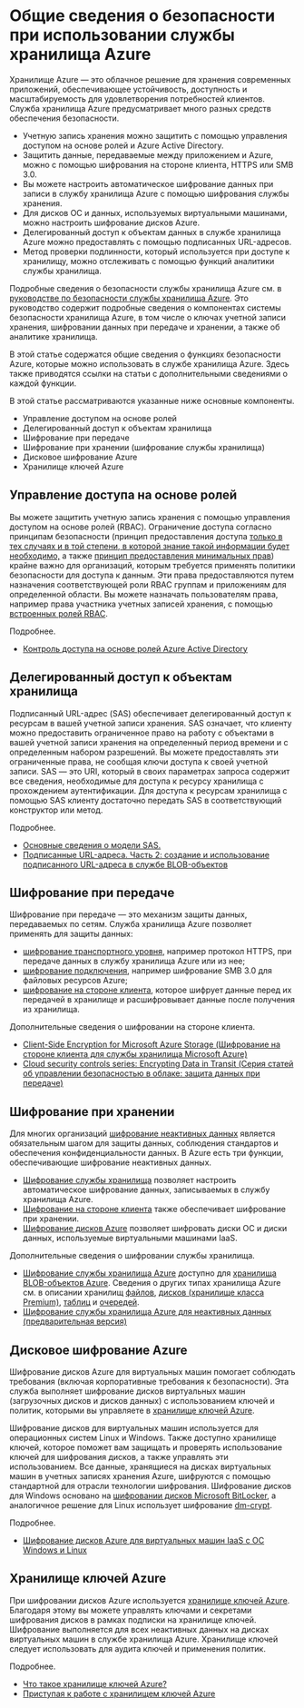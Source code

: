 <properties
   pageTitle="Общие сведения о безопасности при использовании службы хранилища Azure | Microsoft Azure"
   description=" Хранилище Azure — это облачное решение для хранения современных приложений, обеспечивающее устойчивость, доступность и масштабируемость для удовлетворения потребностей клиентов. В этой статье содержатся общие сведения о базовых функциях безопасности Azure, которые можно использовать в службе хранилища Azure. "
   services="security"
   documentationCenter="na"
   authors="TerryLanfear"
   manager="MBaldwin"
   editor="TomSh"/>

<tags
   ms.service="security"
   ms.devlang="na"
   ms.topic="article"
   ms.tgt_pltfrm="na"
   ms.workload="na"
   ms.date="09/16/2016"
   ms.author="terrylan"/>

# Общие сведения о безопасности при использовании службы хранилища Azure

Хранилище Azure — это облачное решение для хранения современных приложений, обеспечивающее устойчивость, доступность и масштабируемость для удовлетворения потребностей клиентов. Служба хранилища Azure предусматривает много разных средств обеспечения безопасности.

- Учетную запись хранения можно защитить с помощью управления доступом на основе ролей и Azure Active Directory.
- Защитить данные, передаваемые между приложением и Azure, можно с помощью шифрования на стороне клиента, HTTPS или SMB 3.0.
- Вы можете настроить автоматическое шифрование данных при записи в службу хранилища Azure с помощью шифрования службы хранения.
- Для дисков ОС и данных, используемых виртуальными машинами, можно настроить шифрование дисков Azure.
- Делегированный доступ к объектам данных в службе хранилища Azure можно предоставлять с помощью подписанных URL-адресов.
- Метод проверки подлинности, который используется при доступе к хранилищу, можно отслеживать с помощью функций аналитики службы хранилища.

Подробные сведения о безопасности службы хранилища Azure см. в [руководстве по безопасности службы хранилища Azure](../storage/storage-security-guide.md). Это руководство содержит подробные сведения о компонентах системы безопасности хранилища Azure, в том числе о ключах учетной записи хранения, шифровании данных при передаче и хранении, а также об аналитике хранилища.

В этой статье содержатся общие сведения о функциях безопасности Azure, которые можно использовать в службе хранилища Azure. Здесь также приводятся ссылки на статьи с дополнительными сведениями о каждой функции.

В этой статье рассматриваются указанные ниже основные компоненты.

- Управление доступом на основе ролей
- Делегированный доступ к объектам хранилища
- Шифрование при передаче
- Шифрование при хранении (шифрование службы хранилища)
- Дисковое шифрование Azure
- Хранилище ключей Azure

## Управление доступа на основе ролей

Вы можете защитить учетную запись хранения с помощью управления доступом на основе ролей (RBAC). Ограничение доступа согласно принципам безопасности (принцип предоставления доступа [только в тех случаях и в той степени, в которой знание такой информации будет необходимо,](https://en.wikipedia.org/wiki/Need_to_know) а также [принцип предоставления минимальных прав](https://en.wikipedia.org/wiki/Principle_of_least_privilege)) крайне важно для организаций, которым требуется применять политики безопасности для доступа к данным. Эти права предоставляются путем назначения соответствующей роли RBAC группам и приложениям для определенной области. Вы можете назначать пользователям права, например права участника учетных записей хранения, с помощью [встроенных ролей RBAC](../active-directory/role-based-access-built-in-roles.md).

Подробнее.

- [Контроль доступа на основе ролей Azure Active Directory](../active-directory/role-based-access-control-configure.md)

## Делегированный доступ к объектам хранилища

Подписанный URL-адрес (SAS) обеспечивает делегированный доступ к ресурсам в вашей учетной записи хранения. SAS означает, что клиенту можно предоставить ограниченное право на работу с объектами в вашей учетной записи хранения на определенный период времени и с определенным набором разрешений. Вы можете предоставлять эти ограниченные права, не сообщая ключи доступа к своей учетной записи. SAS — это URI, который в своих параметрах запроса содержит все сведения, необходимые для доступа к ресурсу хранилища с прохождением аутентификации. Для доступа к ресурсам хранилища с помощью SAS клиенту достаточно передать SAS в соответствующий конструктор или метод.

Подробнее.

- [Основные сведения о модели SAS.](../storage/storage-dotnet-shared-access-signature-part-1.md)
- [Подписанные URL-адреса. Часть 2: создание и использование подписанного URL-адреса в службе BLOB-объектов](../storage/storage-dotnet-shared-access-signature-part-2.md)

## Шифрование при передаче
Шифрование при передаче — это механизм защиты данных, передаваемых по сетям. Служба хранилища Azure позволяет применять для защиты данных:

- [шифрование транспортного уровня](../storage/storage-security-guide.md#encryption-in-transit), например протокол HTTPS, при передаче данных в службу хранилища Azure или из нее;
- [шифрование подключения](../storage/storage-security-guide.md#using-encryption-during-transit-with-azure-file-shares), например шифрование SMB 3.0 для файловых ресурсов Azure;
- [шифрование на стороне клиента](../storage/storage-security-guide.md#using-client-side-encryption-to-secure-data-that-you-send-to-storage), которое шифрует данные перед их передачей в хранилище и расшифровывает данные после получения из хранилища.

Дополнительные сведения о шифровании на стороне клиента.

- [Client-Side Encryption for Microsoft Azure Storage (Шифрование на стороне клиента для службы хранилища Microsoft Azure)](https://blogs.msdn.microsoft.com/windowsazurestorage/2015/04/28/client-side-encryption-for-microsoft-azure-storage-preview/)
- [Cloud security controls series: Encrypting Data in Transit (Серия статей об управлении безопасностью в облаке: защита данных при передаче)](http://blogs.microsoft.com/cybertrust/2015/08/10/cloud-security-controls-series-encrypting-data-in-transit/)

## Шифрование при хранении

Для многих организаций [шифрование неактивных данных](https://blogs.microsoft.com/cybertrust/2015/09/10/cloud-security-controls-series-encrypting-data-at-rest/) является обязательным шагом для защиты данных, соблюдения стандартов и обеспечения конфиденциальности данных. В Azure есть три функции, обеспечивающие шифрование неактивных данных.

- [Шифрование службы хранилища](../storage/storage-security-guide.md#encryption-at-rest) позволяет настроить автоматическое шифрование данных, записываемых в службу хранилища Azure.
- [Шифрование на стороне клиента](../storage/storage-security-guide.md#client-side-encryption) также обеспечивает шифрование при хранении.
- [Шифрование дисков Azure](../storage/storage-security-guide.md#using-azure-disk-encryption-to-encrypt-disks-used-by-your-virtual-machines) позволяет шифровать диски ОС и диски данных, используемые виртуальными машинами IaaS.

Дополнительные сведения о шифровании службы хранилища.

- [Шифрование службы хранилища Azure](https://azure.microsoft.com/services/storage/) доступно для [хранилища BLOB-объектов Azure](https://azure.microsoft.com/services/storage/blobs/). Сведения о других типах хранилища Azure см. в описании хранилищ [файлов](https://azure.microsoft.com/services/storage/files/), [дисков (хранилище класса Premium)](https://azure.microsoft.com/services/storage/premium-storage/), [таблиц](https://azure.microsoft.com/services/storage/tables/) и [очередей](https://azure.microsoft.com/services/storage/queues/).
- [Шифрование службы хранилища Azure для неактивных данных (предварительная версия)](../storage/storage-service-encryption.md)

## Дисковое шифрование Azure

Шифрование дисков Azure для виртуальных машин помогает соблюдать требования (включая корпоративные требования к безопасности). Эта служба выполняет шифрование дисков виртуальных машин (загрузочных дисков и дисков данных) с использованием ключей и политик, которыми вы управляете в [хранилище ключей Azure](https://azure.microsoft.com/services/key-vault/).

Шифрование дисков для виртуальных машин используется для операционных систем Linux и Windows. Также доступно хранилище ключей, которое поможет вам защищать и проверять использование ключей для шифрования дисков, а также управлять эти использованием. Все данные, хранящиеся на дисках виртуальных машин в учетных записях хранения Azure, шифруются с помощью стандартной для отрасли технологии шифрования. Шифрование дисков для Windows основано на [шифровании дисков Microsoft BitLocker](https://technet.microsoft.com/library/cc732774.aspx), а аналогичное решение для Linux использует шифрование [dm-crypt](https://en.wikipedia.org/wiki/Dm-crypt).

Подробнее.

- [Шифрование дисков Azure для виртуальных машин IaaS с ОС Windows и Linux](https://gallery.technet.microsoft.com/Azure-Disk-Encryption-for-a0018eb0)

## Хранилище ключей Azure

При шифровании дисков Azure используется [хранилище ключей Azure](https://azure.microsoft.com/services/key-vault/). Благодаря этому вы можете управлять ключами и секретами шифрования дисков в рамках подписки на хранилище ключей. Шифрование выполняется для всех неактивных данных на дисках виртуальных машин в службе хранилища Azure. Хранилище ключей следует использовать для аудита ключей и применения политик.

Подробнее.

- [Что такое хранилище ключей Azure?](../key-vault/key-vault-whatis.md)
- [Приступая к работе с хранилищем ключей Azure](../key-vault/key-vault-get-started.md)

<!---HONumber=AcomDC_0921_2016-->
